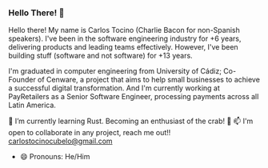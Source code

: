 ### Hello There! 🥓 

Hello there! My name is Carlos Tocino (Charlie Bacon for non-Spanish speakers). I've been in the software engineering industry for +6 years, delivering products and leading teams effectively. However, I've been building stuff (software and not software) for +13 years.

I'm graduated in computer engineering from University of Cádiz; Co-Founder of Cenware, a project that aims to help small businesses to achieve a successful digital transformation. And I'm currently working at PayRetailers as a Senior Software Engineer, processing payments across all Latin America.

🌱 I’m currently learning Rust. Becoming an enthusiast of the crab! 🦀
📫 I'm open to collaborate in any project, reach me out!! carlostocinocubelo@gmail.com
- 😄 Pronouns: He/Him

